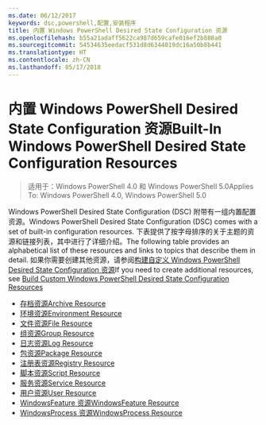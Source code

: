 ```yaml
---
ms.date: 06/12/2017
keywords: dsc,powershell,配置,安装程序
title: 内置 Windows PowerShell Desired State Configuration 资源
ms.openlocfilehash: b55a21adaff5622ca987d659cafe016ef2b888a0
ms.sourcegitcommit: 54534635eedacf531d8d6344019dc16a50b8b441
ms.translationtype: HT
ms.contentlocale: zh-CN
ms.lasthandoff: 05/17/2018
---
```

# <a name="built-in-windows-powershell-desired-state-configuration-resources"></a><span data-ttu-id="4541f-103">内置 Windows PowerShell Desired State Configuration 资源</span><span class="sxs-lookup"><span data-stu-id="4541f-103">Built-In Windows PowerShell Desired State Configuration Resources</span></span>

> <span data-ttu-id="4541f-104">适用于：Windows PowerShell 4.0 和 Windows PowerShell 5.0</span><span class="sxs-lookup"><span data-stu-id="4541f-104">Applies To: Windows PowerShell 4.0, Windows PowerShell 5.0</span></span>

<span data-ttu-id="4541f-105">Windows PowerShell Desired State Configuration (DSC) 附带有一组内置配置资源。</span><span class="sxs-lookup"><span data-stu-id="4541f-105">Windows PowerShell Desired State Configuration (DSC) comes with a set of built-in configuration resources.</span></span> <span data-ttu-id="4541f-106">下表提供了按字母排序的关于主题的资源和链接列表，其中进行了详细介绍。</span><span class="sxs-lookup"><span data-stu-id="4541f-106">The following table provides an alphabetical list of these resources and links to topics that describe them in detail.</span></span> <span data-ttu-id="4541f-107">如果你需要创建其他资源，请参阅[构建自定义 Windows PowerShell Desired State Configuration 资源](authoringResource.md)</span><span class="sxs-lookup"><span data-stu-id="4541f-107">If you need to create additional resources, see [Build Custom Windows PowerShell Desired State Configuration Resources](authoringResource.md)</span></span>

* [<span data-ttu-id="4541f-108">存档资源</span><span class="sxs-lookup"><span data-stu-id="4541f-108">Archive Resource</span></span>](archiveResource.md)
* [<span data-ttu-id="4541f-109">环境资源</span><span class="sxs-lookup"><span data-stu-id="4541f-109">Environment Resource</span></span>](environmentResource.md)
* [<span data-ttu-id="4541f-110">文件资源</span><span class="sxs-lookup"><span data-stu-id="4541f-110">File Resource</span></span>](fileResource.md)
* [<span data-ttu-id="4541f-111">组资源</span><span class="sxs-lookup"><span data-stu-id="4541f-111">Group Resource</span></span>](groupResource.md)
* [<span data-ttu-id="4541f-112">日志资源</span><span class="sxs-lookup"><span data-stu-id="4541f-112">Log Resource</span></span>](logResource.md)
* [<span data-ttu-id="4541f-113">包资源</span><span class="sxs-lookup"><span data-stu-id="4541f-113">Package Resource</span></span>](packageResource.md)
* [<span data-ttu-id="4541f-114">注册表资源</span><span class="sxs-lookup"><span data-stu-id="4541f-114">Registry Resource</span></span>](registryResource.md)
* [<span data-ttu-id="4541f-115">脚本资源</span><span class="sxs-lookup"><span data-stu-id="4541f-115">Script Resource</span></span>](scriptResource.md)
* [<span data-ttu-id="4541f-116">服务资源</span><span class="sxs-lookup"><span data-stu-id="4541f-116">Service Resource</span></span>](serviceResource.md)
* [<span data-ttu-id="4541f-117">用户资源</span><span class="sxs-lookup"><span data-stu-id="4541f-117">User Resource</span></span>](userResource.md)
* [<span data-ttu-id="4541f-118">WindowsFeature 资源</span><span class="sxs-lookup"><span data-stu-id="4541f-118">WindowsFeature Resource</span></span>](windowsfeatureResource.md)
* [<span data-ttu-id="4541f-119">WindowsProcess 资源</span><span class="sxs-lookup"><span data-stu-id="4541f-119">WindowsProcess Resource</span></span>](windowsProcessResource.md)